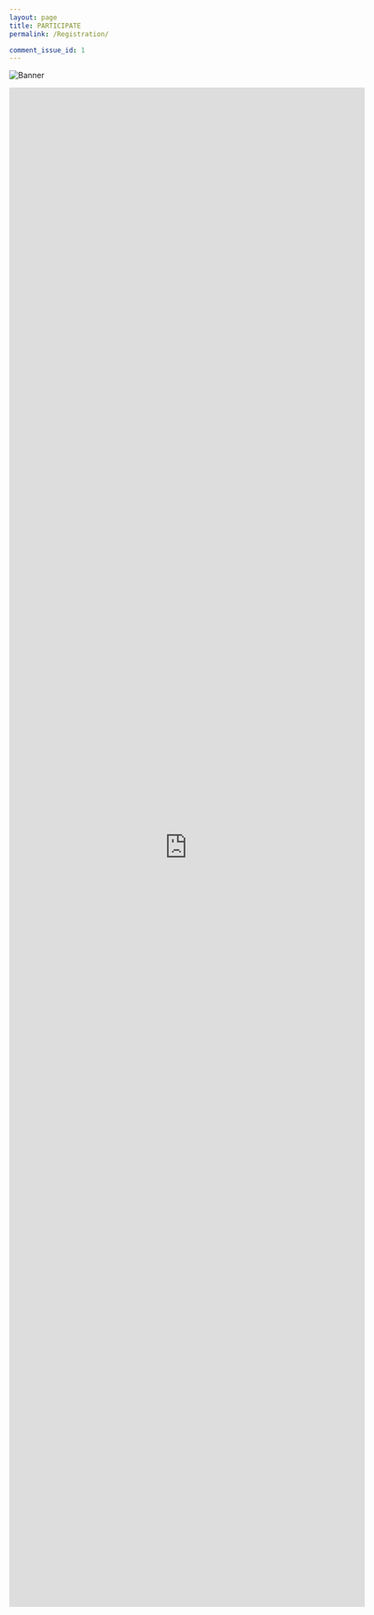 ```yaml
---
layout: page
title: PARTICIPATE
permalink: /Registration/

comment_issue_id: 1
---
```


![Banner](assets\20240820950_GIF720x204.gif)
<iframe src="https://docs.google.com/forms/d/e/1FAIpQLSeiW0f4fGNI66muKLTHG-ZIVg0X4QZVuNVLNPGd3Hsar2_PUA/viewform?embedded=true" width="640" height="2735" frameborder="0" marginheight="0" marginwidth="0">Loading…</iframe>

[comment]: <> (please refer to _includes/projects_.html to add your photo)



[comment]: <> (please refer to _includes/projects_.html to add your photo)
